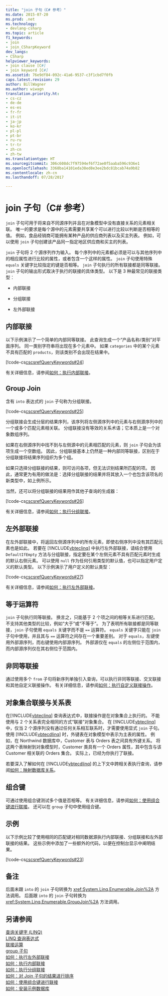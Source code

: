 ```yaml
---
title: "join 子句（C# 参考）"
ms.date: 2015-07-20
ms.prod: .net
ms.technology:
- devlang-csharp
ms.topic: article
f1_keywords:
- join
- join_CSharpKeyword
dev_langs:
- CSharp
helpviewer_keywords:
- join clause [C#]
- join keyword [C#]
ms.assetid: 76e9df84-092c-41a6-9537-c3f1cbd7f0fb
caps.latest.revision: 29
author: BillWagner
ms.author: wiwagn
translation.priority.ht:
- cs-cz
- de-de
- es-es
- fr-fr
- it-it
- ja-jp
- ko-kr
- pl-pl
- pt-br
- ru-ru
- tr-tr
- zh-cn
- zh-tw
ms.translationtype: HT
ms.sourcegitcommit: 306c608dc7f97594ef6f72ae0f5aaba596c936e1
ms.openlocfilehash: 3368ba14101eda38ed8e3ee2bdc81bcab74a9b82
ms.contentlocale: zh-cn
ms.lasthandoff: 07/28/2017

---
```

# <a name="join-clause-c-reference"></a>join 子句（C# 参考）
`join` 子句可用于将来自不同源序列并且在对象模型中没有直接关系的元素相关联。 唯一的要求是每个源中的元素需要共享某个可以进行比较以判断是否相等的值。 例如，食品经销商可能拥有某种产品的供应商列表以及买主列表。 例如，可以使用 `join` 子句创建该产品同一指定地区供应商和买主的列表。  
  
 `join` 子句将 2 个源序列作为输入。 每个序列中的元素都必须是可以与其他序列中的相应属性进行比较的属性，或者包含一个这样的属性。 `join` 子句使用特殊 `equals` 关键字比较指定的键是否相等。 `join` 子句执行的所有联接都是同等联接。 `join` 子句的输出形式取决于执行的联接的具体类型。 以下是 3 种最常见的联接类型：  
  
-   内部联接  
  
-   分组联接  
  
-   左外部联接  
  
## <a name="inner-join"></a>内部联接  
 以下示例演示了一个简单的内部同等联接。 此查询生成一个“产品名称/类别”对平面序列。 同一类别字符串将出现在多个元素中。 如果 `categories` 中的某个元素不具有匹配的 `products`，则该类别不会出现在结果中。  
  
 [!code-cs[cscsrefQueryKeywords#24](../../../csharp/language-reference/keywords/codesnippet/CSharp/join-clause_1.cs)]  
  
 有关详细信息，请参阅[如何：执行内部联接](../../../csharp/programming-guide/linq-query-expressions/how-to-perform-inner-joins.md)。  
  
## <a name="group-join"></a>Group Join  
 含有 `into` 表达式的 `join` 子句称为分组联接。  
  
 [!code-cs[cscsrefQueryKeywords#25](../../../csharp/language-reference/keywords/codesnippet/CSharp/join-clause_2.cs)]  
  
 分组联接会生成分层的结果序列，该序列将左侧源序列中的元素与右侧源序列中的一个或多个匹配元素相关联。 分组联接没有等效的关系术语；它本质上是一个对象数组序列。  
  
 如果在右侧源序列中找不到与左侧源中的元素相匹配的元素，则 `join` 子句会为该项生成一个空数组。 因此，分组联接基本上仍然是一种内部同等联接，区别在于分组联接将结果序列组织为多个组。  
  
 如果只选择分组联接的结果，则可访问各项，但无法识别结果所匹配的项。 因此，通常更为有用的做法是：选择分组联接的结果并将其放入一个也包含该项名的新类型中，如上例所示。  
  
 当然，还可以将分组联接的结果用作其他子查询的生成器：  
  
 [!code-cs[cscsrefQueryKeywords#26](../../../csharp/language-reference/keywords/codesnippet/CSharp/join-clause_3.cs)]  
  
 有关详细信息，请参阅[如何：执行分组联接](../../../csharp/programming-guide/linq-query-expressions/how-to-perform-grouped-joins.md)。  
  
## <a name="left-outer-join"></a>左外部联接  
 在左外部联接中，将返回左侧源序列中的所有元素，即使右侧序列中没有其匹配元素也是如此。 若要在 [!INCLUDE[vbteclinq](~/includes/vbteclinq-md.md)] 中执行左外部联接，请结合使用 `DefaultIfEmpty` 方法与分组联接，指定要在某个左侧元素不具有匹配元素时生成的默认右侧元素。 可以使用 `null` 作为任何引用类型的默认值，也可以指定用户定义的默认类型。 以下示例演示了用户定义的默认类型：  
  
 [!code-cs[cscsrefQueryKeywords#27](../../../csharp/language-reference/keywords/codesnippet/CSharp/join-clause_4.cs)]  
  
 有关详细信息，请参阅[如何：执行左外部联接](../../../csharp/programming-guide/linq-query-expressions/how-to-perform-left-outer-joins.md)。  
  
## <a name="the-equals-operator"></a>等于运算符  
 `join` 子句执行同等联接。 换言之，只能基于 2 个项之间的相等关系进行匹配。 不支持其他类型的比较，例如“大于”或“不等于”。 为了表明所有联接都是同等联接，`join` 子句使用 `equals` 关键字而不是 `==` 运算符。 `equals` 关键字只能在 `join` 子句中使用，并且其与 `==` 运算符之间存在一个重要差别。 对于 `equals`，左键使用外部源序列，而右键使用内部源序列。 外部源仅在 `equals` 的左侧位于范围内，而内部源序列仅在其右侧位于范围内。  
  
## <a name="non-equijoins"></a>非同等联接  
 通过使用多个 `from` 子句将新序列单独引入查询，可以执行非同等联接、交叉联接和其他自定义联接操作。 有关详细信息，请参阅[如何：执行自定义联接操作](../../../csharp/programming-guide/linq-query-expressions/how-to-perform-custom-join-operations.md)。  
  
## <a name="joins-on-object-collections-vs-relational-tables"></a>对象集合联接与关系表  
 在[!INCLUDE[vbteclinq](~/includes/vbteclinq-md.md)] 查询表达式中，联接操作是在对象集合上执行的。 不能使用与 2 个关系表完全相同的方式“联接”对象集合。 在 [!INCLUDE[vbteclinq](~/includes/vbteclinq-md.md)] 中，仅当 2 个源序列没有通过任何关系相互联系时，才需要使用显式 `join` 子句。 使用 [!INCLUDE[vbtecdlinq](~/includes/vbtecdlinq-md.md)] 时，外键表在对象模型中表示为主表的属性。 例如，在 Northwind 数据库中，Customer 表与 Orders 表之间具有外键关系。 将这两个表映射到对象模型时，Customer 类具有一个 Orders 属性，其中包含与该 Customer 相关联的 Orders 集合。 实际上，已经为你执行了联接。  
  
 若要深入了解如何在 [!INCLUDE[vbtecdlinq](~/includes/vbtecdlinq-md.md)] 的上下文中跨相关表执行查询，请参阅[如何：映射数据库关系](../../../framework/data/adonet/sql/linq/how-to-map-database-relationships.md)。  
  
## <a name="composite-keys"></a>组合键  
 可通过使用组合键测试多个值是否相等。 有关详细信息，请参阅[如何：使用组合键进行联接](../../../csharp/programming-guide/linq-query-expressions/how-to-join-by-using-composite-keys.md)。 还可以在 `group` 子句中使用组合键。  
  
## <a name="example"></a>示例  
 以下示例比较了使用相同的匹配键对相同数据源执行内部联接、分组联接和左外部联接的结果。 这些示例中添加了一些额外的代码，以便在控制台显示中阐明结果。  
  
 [!code-cs[cscsrefQueryKeywords#23](../../../csharp/language-reference/keywords/codesnippet/CSharp/join-clause_5.cs)]  
  
## <a name="remarks"></a>备注  
 后面未跟 `into` 的 `join` 子句转换为 <xref:System.Linq.Enumerable.Join%2A> 方法调用。 后面跟 `into` 的 `join` 子句转换为 <xref:System.Linq.Enumerable.GroupJoin%2A> 方法调用。  
  
## <a name="see-also"></a>另请参阅  
 [查询关键字 (LINQ)](../../../csharp/language-reference/keywords/query-keywords.md)   
 [LINQ 查询表达式](../../../csharp/programming-guide/linq-query-expressions/index.md)   
 [联接运算](http://msdn.microsoft.com/library/442d176d-028c-4beb-8d22-407d4ef89107)   
 [group 子句](../../../csharp/language-reference/keywords/group-clause.md)   
 [如何：执行左外部联接](../../../csharp/programming-guide/linq-query-expressions/how-to-perform-left-outer-joins.md)   
 [如何：执行内部联接](../../../csharp/programming-guide/linq-query-expressions/how-to-perform-inner-joins.md)   
 [如何：执行分组联接](../../../csharp/programming-guide/linq-query-expressions/how-to-perform-grouped-joins.md)   
 [如何：对 Join 子句的结果进行排序](../../../csharp/programming-guide/linq-query-expressions/how-to-order-the-results-of-a-join-clause.md)   
 [如何：使用组合键进行联接](../../../csharp/programming-guide/linq-query-expressions/how-to-join-by-using-composite-keys.md)   
 [如何：安装示例数据库](http://msdn.microsoft.com/library/ed1291f6-604c-4972-ae22-0345c6dea12e)

